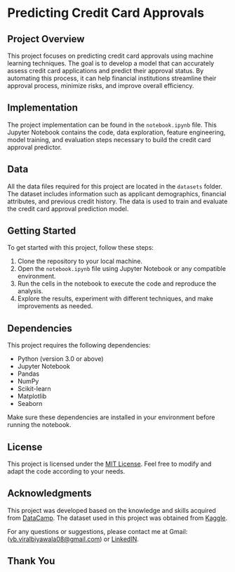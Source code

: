 # Predicting Credit Card Approvals

## Project Overview
This project focuses on predicting credit card approvals using machine learning techniques. The goal is to develop a model that can accurately assess credit card applications and predict their approval status. By automating this process, it can help financial institutions streamline their approval process, minimize risks, and improve overall efficiency.

## Implementation
The project implementation can be found in the `notebook.ipynb` file. This Jupyter Notebook contains the code, data exploration, feature engineering, model training, and evaluation steps necessary to build the credit card approval predictor.

## Data
All the data files required for this project are located in the `datasets` folder. The dataset includes information such as applicant demographics, financial attributes, and previous credit history. The data is used to train and evaluate the credit card approval prediction model.

## Getting Started
To get started with this project, follow these steps:

1. Clone the repository to your local machine.
2. Open the `notebook.ipynb` file using Jupyter Notebook or any compatible environment.
3. Run the cells in the notebook to execute the code and reproduce the analysis.
4. Explore the results, experiment with different techniques, and make improvements as needed.

## Dependencies
This project requires the following dependencies:
- Python (version 3.0 or above)
- Jupyter Notebook
- Pandas
- NumPy
- Scikit-learn
- Matplotlib
- Seaborn

Make sure these dependencies are installed in your environment before running the notebook.

## License
This project is licensed under the [MIT License](LICENSE). Feel free to modify and adapt the code according to your needs.

## Acknowledgments
 This project was developed based on the knowledge and skills acquired from [DataCamp](https://app.datacamp.com/). The dataset used in this project was obtained from [Kaggle](https://www.kaggle.com/).
>
For any questions or suggestions, please contact me at Gmail: (vb.viralbiyawala08@gmail.com) or [LinkedIN](https://www.linkedin.com/in/viralbiyawala/).

## **Thank You**
